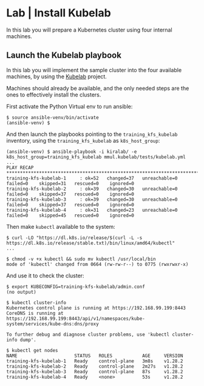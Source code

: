 # Lab | Install Kubelab

In this lab you will prepare a Kubernetes cluster using four internal machines.

## Launch the Kubelab playbook

In this lab you will implement the sample cluster into the four available machines, by
using the [Kubelab](https://github.com/mmul-it/kubelab) project.

Machines should already be available, and the only needed steps are the ones to
effectively install the clusters.

First activate the Python Virtual env to run ansible:

```console
$ source ansible-venv/bin/activate
(ansible-venv) $
```

And then launch the playbooks pointing to the `training_kfs_kubelab` inventory,
using the `training_kfs_kubelab` as `k8s_host_group`:

```console
(ansible-venv) $ ansible-playbook -i kiralab/ -e k8s_host_group=training_kfs_kubelab mmul.kubelab/tests/kubelab.yml
...
PLAY RECAP ***********************************************************************************************************************************************
training-kfs-kubelab-1     : ok=52   changed=37   unreachable=0    failed=0    skipped=31   rescued=0    ignored=0
training-kfs-kubelab-2     : ok=39   changed=30   unreachable=0    failed=0    skipped=37   rescued=0    ignored=0
training-kfs-kubelab-3     : ok=39   changed=30   unreachable=0    failed=0    skipped=37   rescued=0    ignored=0
training-kfs-kubelab-4     : ok=31   changed=23   unreachable=0    failed=0    skipped=45   rescued=0    ignored=0
```

Then make `kubectl` available to the system:

```console
$ curl -LO "https://dl.k8s.io/release/$(curl -L -s https://dl.k8s.io/release/stable.txt)/bin/linux/amd64/kubectl"
...

$ chmod -v +x kubectl && sudo mv kubectl /usr/local/bin
mode of 'kubectl' changed from 0664 (rw-rw-r--) to 0775 (rwxrwxr-x)
```

And use it to check the cluster:

```console
$ export KUBECONFIG=training-kfs-kubelab/admin.conf
(no output)

$ kubectl cluster-info
Kubernetes control plane is running at https://192.168.99.199:8443
CoreDNS is running at https://192.168.99.199:8443/api/v1/namespaces/kube-system/services/kube-dns:dns/proxy

To further debug and diagnose cluster problems, use 'kubectl cluster-info dump'.

$ kubectl get nodes
NAME                     STATUS   ROLES           AGE     VERSION
training-kfs-kubelab-1   Ready    control-plane   3m8s    v1.28.2
training-kfs-kubelab-2   Ready    control-plane   2m27s   v1.28.2
training-kfs-kubelab-3   Ready    control-plane   87s     v1.28.2
training-kfs-kubelab-4   Ready    <none>          53s     v1.28.2
```
